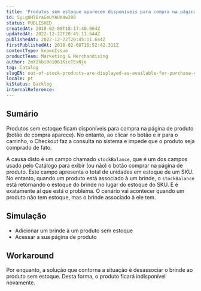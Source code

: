 ```yaml
---
title: 'Produtos sem estoque aparecem disponíveis para compra na página de produto'
id: 5yLgUHlBraGeUYAUK4w288
status: PUBLISHED
createdAt: 2018-02-08T18:17:40.064Z
updatedAt: 2022-12-22T20:45:11.644Z
publishedAt: 2022-12-22T20:45:11.644Z
firstPublishedAt: 2018-02-08T18:52:42.311Z
contentType: knownIssue
productTeam: Marketing & Merchandising
author: 2mXZkbi0oi061KicTExNjo
tag: Catalog
slugEN: out-of-stock-products-are-displayed-as-available-for-purchase-on-the-product-page
locale: pt
kiStatus: Backlog
internalReference: 
---
```


## Sumário

Produtos sem estoque ficam disponíveis para compra na página de produto (botão de compra aparece). No entanto, ao clicar no botão e ir para o carrinho, o Checkout faz a consulta no sistema e impede que o produto seja comprado de fato.

A causa disto é um campo chamado `stockBalance`, que é um dos campos usado pelo Catálogo para exibir (ou não) o botão comprar na página de produto. Este campo apresenta o total de unidades em estoque de um SKU. No entanto, quando um produto está associado à um brinde, o `stockBalance` está retornando o estoque do brinde no lugar do estoque do SKU. E é exatamente aí que está o problema. O cenário vai acontecer quando um produto não tem estoque, mas o brinde associado à ele tem.

## Simulação


- Adicionar um brinde à um produto sem estoque
- Acessar a sua página de produto


## Workaround

Por enquanto, a solução que contorna a situação é desassociar o brinde ao produto sem estoque. Desta forma, o produto ficará indisponível novamente.

